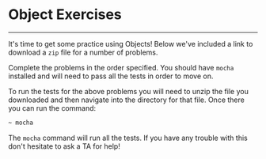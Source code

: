 # Object Exercises
________________________________________________________________________________

It's time to get some practice using Objects! Below we've included a link to
download a `zip` file for a number of problems.

Complete the problems in the order specified. You should have `mocha` installed
and will need to pass all the tests in order to move on.

To run the tests for the above problems you will need to unzip the file you
downloaded and then navigate into the directory for that file. Once there you
can run the command:

```sh
~ mocha
```

The `mocha` command will run all the tests. If you have any trouble with this
don't hesitate to ask a TA for help!

